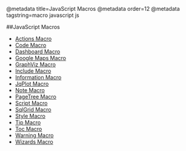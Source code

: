 @metadata title=JavaScript Macros
@metadata order=12
@metadata tagstring=macro javascript js

[actions]: /#/alkiradocs/MacroActions
[code]: /#/alkiradocs/MacroCode
[dashboard]: /#/alkiradocs/MacroDashboard
[maps]: /#/alkiradocs/MacroGoogleMaps
[graphviz]: /#/alkiradocs/MacroGraphViz
[include]: /#/alkiradocs/MacroInclude
[info]: /#/alkiradocs/MacroInformation
[jqplot]: /#/alkiradocs/MacroJqPlot/MacroJqPlot
[note]: /#/alkiradocs/MacroNote
[pagetree]: /#/alkiradocs/MacroPageTree
[script]: /#/alkiradocs/MacroScript
[sqlgrid]: /#/alkiradocs/MacroSqlGrid
[style]: /#/alkiradocs/MacroStyle
[tip]: /#/alkiradocs/MacroTip
[toc]: /#/alkiradocs/MacroToc
[warning]: /#/alkiradocs/MacroWarning
[wizard]: /#/alkiradocs/MacroWizard

##JavaScript Macros
* [Actions Macro][actions]
* [Code Macro][code]
* [Dashboard Macro][dashboard]
* [Google Maps Macro][maps]
* [GraphViz Macro][graphviz]
* [Include Macro][include]
* [Information Macro][info]
* [JqPlot Macro][jqplot]
* [Note Macro][note]
* [PageTree Macro][pagetree]
* [Script Macro][script]
* [SqlGrid Macro][sqlgrid]
* [Style Macro][style]
* [Tip Macro][tip]
* [Toc Macro][toc]
* [Warning Macro][warning]
* [Wizards Macro][wizard]

